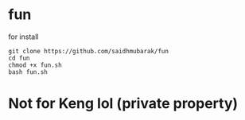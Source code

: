 # fun

for install

```
git clone https://github.com/saidhmubarak/fun
cd fun
chmod +x fun.sh
bash fun.sh
```
# Not for Keng lol (private property)
